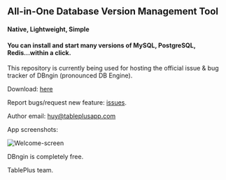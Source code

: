 ## All-in-One Database Version Management Tool
#### Native, Lightweight, Simple
#### You can install and start many versions of MySQL, PostgreSQL, Redis...within a click.

This repository is currently being used for hosting the official issue & bug tracker of DBngin (pronounced DB Engine).

Download: [here](https://dbngin.com)

Report bugs/request new feature: [issues](https://github.com/TablePlus/DBngin/issues).

Author email: huy@tableplusapp.com

App screenshots:

![Welcome-screen](https://github.com/TablePlus/DBngin/blob/master/Resources/welcome.png "Welcome screen")

DBngin is completely free.

TablePlus team.

